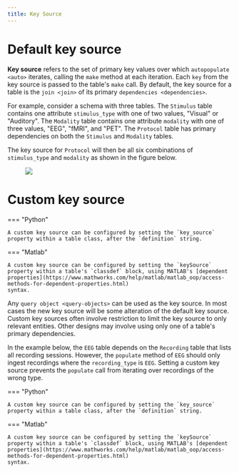```yaml
---
title: Key Source
---
```


# Default key source

**Key source** refers to the set of primary key values over which
`autopopulate <auto>` iterates, calling the `make` method at each
iteration. Each `key` from the key source is passed to the table's
`make` call. By default, the key source for a table is the `join <join>`
of its primary `dependencies <dependencies>`.

For example, consider a schema with three tables. The `Stimulus` table
contains one attribute `stimulus_type` with one of two values, "Visual"
or "Auditory". The `Modality` table contains one attribute `modality`
with one of three values, "EEG", "fMRI", and "PET". The `Protocol` table
has primary dependencies on both the `Stimulus` and `Modality` tables.

The key source for `Protocol` will then be all six combinations of
`stimulus_type` and `modality` as shown in the figure below.

<figure>
<img src="../_static/img/key_source_combination.png"
class="align-center" />
</figure>

# Custom key source

=== "Python"

    A custom key source can be configured by setting the `key_source`
    property within a table class, after the `definition` string.

=== "Matlab"

    A custom key source can be configured by setting the `keySource`
    property within a table's `classdef` block, using MATLAB's [dependent
    properties](https://www.mathworks.com/help/matlab/matlab_oop/access-methods-for-dependent-properties.html)
    syntax.

Any `query object <query-objects>` can be used as the key source. In
most cases the new key source will be some alteration of the default key
source. Custom key sources often involve restriction to limit the key
source to only relevant entities. Other designs may involve using only
one of a table's primary dependencies.

In the example below, the `EEG` table depends on the `Recording` table
that lists all recording sessions. However, the `populate` method of
`EEG` should only ingest recordings where the `recording_type` is `EEG`.
Setting a custom key source prevents the `populate` call from iterating
over recordings of the wrong type.

=== "Python"

    A custom key source can be configured by setting the `key_source`
    property within a table class, after the `definition` string.

=== "Matlab"

    A custom key source can be configured by setting the `keySource`
    property within a table's `classdef` block, using MATLAB's [dependent
    properties](https://www.mathworks.com/help/matlab/matlab_oop/access-methods-for-dependent-properties.html)
    syntax.


